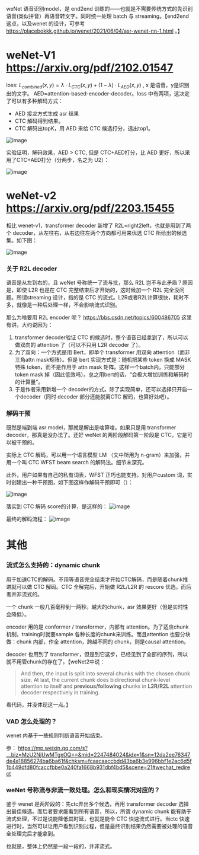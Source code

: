 
weNet 语音识别model，是 end2end 训练的——也就是不需要传统方式的先识别语音(类似拼音）再语音转文字。同时统一处理 batch 与 streaming。【end2end 这点，以及wenet 的设计，可参考 https://placebokkk.github.io/wenet/2021/06/04/asr-wenet-nn-1.html 。】

# weNet-V1 https://arxiv.org/pdf/2102.01547
loss: $L_{combined}(x, y) = λ\cdot L_{CTC}(x, y) + (1 − λ)\cdot L_{AED}(x, y)$ , x 是语音，y是识别出的文字。 AED=attention-based-encoder-decoder。loss 中有两项，这决定了可以有多种解码方式：
- AED 接龙方式生成 asr 结果
- CTC 解码得到结果。
- CTC 解码出topK，用 AED 来给 CTC 候选打分，选出top1。

![image](https://github.com/user-attachments/assets/1c815a7d-c5a2-48e9-8377-fdb9e21136c3)

实验证明，解码效果，AED > CTC, 但是 CTC+AED打分，比 AED 更好，所以采用了CTC+AED打分（分两步，名之为 U2）：

![image](https://github.com/user-attachments/assets/074c3eb9-7025-4f8b-a8a5-f5bf487d2fbd)

# weNet-v2 https://arxiv.org/pdf/2203.15455

相比 wenet-v1，transformer decoder 新增了 R2L=right2left，也就是用到了两个 decoder，从左往右，从右边往左两个方向都可用来优选 CTC 所给出的候选集。如下图：

![image](https://github.com/user-attachments/assets/e006f631-638d-411d-b8bf-e070ee3debdd)

### 关于 R2L decoder

语音是从左到右的，且 weNet 号称统一了流与批，那么 R2L 岂不与此矛盾？原因是，即使 L2R 也是在 CTC 完整结束后才开始的，这时候加一个 R2L 完全没问题。所谓streaming 设计，指的是 CTC 的流式。L2R或者R2L计算很快，耗时不多，就像是一种后处理一样，不会影响流式识别。

那么为啥要用 R2L encoder 呢？ https://bbs.csdn.net/topics/600486705 这里有讲。大约说因为：
1. transformer decoder验证 CTC 的候选时，整个语音已经拿到了，所以可以做双向的 attention 了（可以不只用 L2R decoder 了）。
2. 为了双向：一个方式是用 Bert，即单个 transformer 用双向 attention（而非三角attn mask矩阵）。但是 bert 实现方式是：随机把某些  token 换成 MASK 特殊 token，而不是作用于 attn mask 矩阵。这样一个batch内，只能部分token mask 掉（因此低效吗）。总之用bert的话，“会极大增加训练和解码时的计算量”。
3. 于是作者采用新增一个 decoder的方式。除了实现简单，还可以选择只开启一个decoder（同时 decoder 部分还能脱离CTC 解码，也算好处吧）。

### 解码干预

既然是端到端 asr model，那就是解出是啥算啥。如果只是用 transformer decoder，那真是没办法了。还好 weNet 的两阶段解码第一阶段是 CTC，它是可以被干预的。

实际上 CTC 解码，可以用一个语言模型 LM （文中所用为 n-gram）来加强，并用一个叫 CTC WFST beam search 的解码法。细节未深究。

此外，用户如果有自己的私有词表，WFST 正巧也能支持。对用户custom 词，实时创建出一种干预图，如下图这样作解码干预即可（）：

![image](https://github.com/user-attachments/assets/93625109-09ae-4003-894f-64d08295e6de)

落实到 CTC 解码 score的计算，是这样的：
![image](https://github.com/user-attachments/assets/93b3fbf6-b6e0-4c84-9e4a-7bbe6ce5a92c)

最终的解码流程：
![image](https://github.com/user-attachments/assets/907e8f25-e08c-4cf9-9a54-a08270cb5b5d)

# 其他

### 流式怎么支持的：dynamic chunk
用于加速CTC的解码。不用等语音完全结束才开始CTC解码，而是随着chunk推进就可以做 CTC 解码。CTC 全解完后，开始做 R2L/L2R 的 rescore 优选。而后者并非流式的。

一个 chunk 一般几百毫秒到一两秒。越大的chunk，asr 效果更好（但是实时性会降低）。

encoder 用的是 conformer / transformer，内部有 attention。为了适应chunk机制，training时就要sample 各种长度的chunk来训练。而且attention 也要分块做：chunk 内部，作全 attention，跨越不同的 chunk，则是causal attention。

decoder 也用到了 transformer，但是到它这步，已经见到了全部的序列，所以就不用管chunk的存在了。【weNet2中说：
> And then, the input is split into several chunks with the chosen chunk size. At last, the current chunk does bidirectional chunk-level attention to itself and **previous/following** chunks in **L2R/R2L** attention decoder respectively in training.

看代码，并没体现这一点。】


### VAD 怎么处理的？
wenet 内基于一些规则判断语音开始结束。

参： https://mp.weixin.qq.com/s?__biz=MzU2NjUwMTgxOQ==&mid=2247484024&idx=1&sn=12da2ee76347de4a18856274ba6ba61f&chksm=fcaacaaccbdd43ba6b3e996bbf1e2ac6d5f1b449dfd80fcaccfbbe0a240fa1668b931dbf4bd5&scene=21#wechat_redirect

### weNet 号称流与非流一致处理。怎么和现实情况对应的？
鉴于 wenet 是两阶段的：先ctc弄出多个候选，再用 transformer decoder 选择出最佳候选。而后者要求能看到所有语音，所以，所谓 dynamic chunk 能有助于流式处理，不过是说能降低其时延，也就是能令 CTC 快速流式进行。当ctc 快速进行时，当然可以让用户看到识别过程，但是最终识别结果仍然需要被处理的语音全处理完后才能拿到。

也就是，整体上仍然是一段一段的，并非流式。
